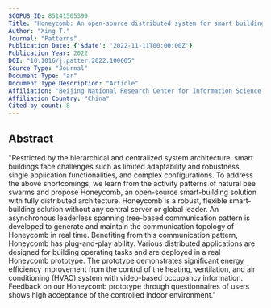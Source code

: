 ```yaml
---
SCOPUS_ID: 85141505399
Title: "Honeycomb: An open-source distributed system for smart buildings"
Author: "Xing T."
Journal: "Patterns"
Publication Date: {'$date': '2022-11-11T00:00:00Z'}
Publication Year: 2022
DOI: "10.1016/j.patter.2022.100605"
Source Type: "Journal"
Document Type: "ar"
Document Type Description: "Article"
Affiliation: "Beijing National Research Center for Information Science and Technology"
Affiliation Country: "China"
Cited by count: 8
---
```


## Abstract
"Restricted by the hierarchical and centralized system architecture, smart buildings face challenges such as limited adaptability and robustness, single application functionalities, and complex configurations. To address the above shortcomings, we learn from the activity patterns of natural bee swarms and propose Honeycomb, an open-source smart-building solution with fully distributed architecture. Honeycomb is a robust, flexible smart-building solution without any central server or global leader. An asynchronous leaderless spanning tree-based communication pattern is developed to generate and maintain the communication topology of Honeycomb in real time. Benefiting from this communication pattern, Honeycomb has plug-and-play ability. Various distributed applications are designed for building operating tasks and are deployed in a real Honeycomb prototype. The prototype demonstrates significant energy efficiency improvement from the control of the heating, ventilation, and air conditioning (HVAC) system with video-based occupancy information. Feedback on our Honeycomb prototype through questionnaires of users shows high acceptance of the controlled indoor environment."
